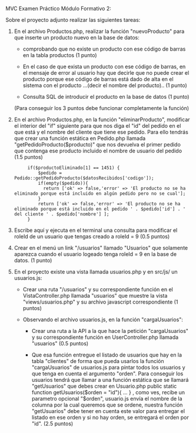 MVC Examen Práctico Módulo Formativo 2:

Sobre el proyecto adjunto realizar las siguientes tareas:

1) En el archivo Productos.php, realizar la función "nuevoProducto" para que inserte un producto nuevo en la base de datos:

   - comprobando que no existe un producto con ese código de barras en la tabla productos (1 punto)

   - En el caso de que exista un producto con ese código de barras, en el mensaje de error al usuario hay que decirle que no puede crear el producto porque ese código de barras está dado de alta en el sistema con el producto ...(decir el nombre del producto)..  (1 punto)

   - Consulta SQL de introducir el producto en la base de datos (1 punto)

   (Para conseguir los 3 puntos debe funcionar completamente la función)

2) En el archivo Productos.php, en la función "eliminarProducto", modificar el interior del "if" siguiente para que nos diga el "id" del pedido en el que está y el nombre del cliente que tiene ese pedido. Para ello tendrás que crear una función estática en Pedido.php llamada  "getPedidoProducto($producto)" que nos devuelva el primer pedido que contenga ese producto incluido el nombre de usuario del pedido (1.5 puntos)

            if($productoEliminado[1] == 1451) {
                $pedido = Pedido::getPedidoProducto($datosRecibidos['codigo']);
                if(empty($pedido)){
                  return ['ok' => false,'error' => 'El producto no se ha eliminado porque está incluido en algún pedido pero no se cual'];
                }
                return ['ok' => false,'error' => 'El producto no se ha eliminado porque está incluido en el pedido ' . $pedido['id'] . ' del cliente ' . $pedido['nombre'] ];
            }

 
3) Escribe aquí y ejecuta en el terminal una consulta para modificar el roleId de un usuario que tengas creado a roleId = 9  (0.5 puntos)

4) Crear en el menú un link "/usuarios" llamado "Usuarios" que solamente aparezca cuando el usuario logeado tenga roleId = 9 en la base de datos. (1 punto)

5) En el proyecto existe una vista llamada usuarios.php y en src/js/ un usuarios.js:
    

    - Crear una ruta "/usuarios" y su correspondiente función en el VistaController.php llamada "usuarios" que muestre la vista "views/usuarios.php" y su archivo javascript correspondiente (1 puntos)

    - Observando el archivo usuarios.js, en la función "cargaUsuarios":
    
       - Crear una ruta a la API a la que hace la petición "cargaUsuarios" y su correspondiente función en UserController.php llamada "usuarios" (0.5 puntos) 
       
       - Que esa función entregue el listado de usuarios que hay en la tabla "clientes" de forma que pueda usarlos la función "cargaUsuarios" de usuarios.js para pintar todos los usuarios y que tenga en cuenta el argumento "orden". Para conseguir los usuarios tendrá que llamar a una función estática que se llamará "getUsuarios" que debes crear en Usuario.php
            public static function getUsuarios($orden = "id"){ ... }
       , como ves, recibe un parametro opcional "$orden", usuario.js envía el nombre de la columna por la cual queremos que se ordene, nuestra función "getUsuarios" debe tener en cuenta este valor para entregar el listado en ese orden y si no hay orden, se entregará el orden por "id". (2.5 puntos)
